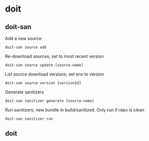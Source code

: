 # doit

## doit-san

Add a new source:

```
doit-san source add
```

Re-download sources; set to most recent version

```
doit-san source update [source-name]
```

List source download versions; set env to version

```
doit-san source version [versionId]
```

Generate sanitizers

```
doit-san sanitizer generate [source-name]
```

Run sanitizers; new bundle in build/sanitized. Only run if repo is clean

```
doit-san sanitizer run
```

## doit

